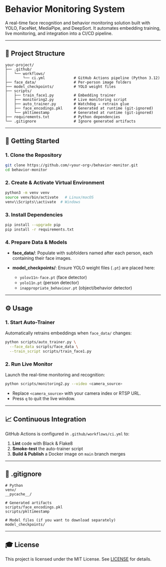 # Behavior Monitoring System

A real-time face recognition and behavior monitoring solution built with YOLO, FaceNet, MediaPipe, and DeepSort. It automates embedding training, live monitoring, and integration into a CI/CD pipeline.

---

## 📂 Project Structure

```
your-project/
├── .github/
│   └── workflows/
│       └── ci.yml             # GitHub Actions pipeline (Python 3.12)
├── face_data/                 # Per-person image folders
├── model_checkpoints/         # YOLO weight files
├── scripts/
│   ├── train_face1.py         # Embedding trainer
│   ├── monitoring2.py         # Live monitoring script
│   ├── auto_trainer.py        # Watchdog → retrain glue
│   ├── face_encodings.pkl     # Generated at runtime (git-ignored)
│   └── pkltimestamp           # Generated at runtime (git-ignored)
├── requirements.txt           # Python dependencies
└── .gitignore                 # Ignore generated artifacts
```

---

## 🚀 Getting Started

### 1. Clone the Repository

```bash
git clone https://github.com/<your-org>/behavior-monitor.git
cd behavior-monitor
```

### 2. Create & Activate Virtual Environment

```bash
python3 -m venv venv
source venv/bin/activate   # Linux/macOS
venv\\Scripts\\activate  # Windows
```

### 3. Install Dependencies

```bash
pip install --upgrade pip
pip install -r requirements.txt
```

### 4. Prepare Data & Models

* **face\_data/**: Populate with subfolders named after each person, each containing their face images.
* **model\_checkpoints/**: Ensure YOLO weight files (`.pt`) are placed here:

  * `yolov11n-face.pt` (face detector)
  * `yolo11n.pt` (person detector)
  * `inappropriate_behaviour.pt` (object/behavior detector)

---

## ⚙️ Usage

### 1. Start Auto-Trainer

Automatically retrains embeddings when `face_data/` changes:

```bash
python scripts/auto_trainer.py \
  --face_data scripts/face_data \
  --train_script scripts/train_face1.py
```

### 2. Run Live Monitor

Launch the real-time monitoring and recognition:

```bash
python scripts/monitoring2.py --video <camera_source>
```

* Replace `<camera_source>` with your camera index or RTSP URL.
* Press `q` to quit the live window.

---

## 📈 Continuous Integration

GitHub Actions is configured in `.github/workflows/ci.yml` to:

1. **Lint** code with Black & Flake8
2. **Smoke-test** the auto-trainer script
3. **Build & Publish** a Docker image on `main` branch merges

---

## 📝 .gitignore

```gitignore
# Python
venv/
__pycache__/

# Generated artifacts
scripts/face_encodings.pkl
scripts/pkltimestamp

# Model files (if you want to download separately)
model_checkpoints/
```

---

## 🎓 License

This project is licensed under the MIT License. See [LICENSE](LICENSE) for details.
